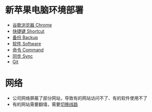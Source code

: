 
# 新苹果电脑环境部署
- [谷歌浏览器 Chrome](/tech/computer/chrome.md)
- [快捷键 Shortcut](/tech/computer/shortcut.md)
- [备份 Backup](/tech/computer/backup.md)
- [软件 Software](/tech/computer/software.md)
- [命令 Command](/tech/computer/cmd.md)
- [同步 Sync](/tech/computer/sync.md)
- [Git](/tech/computer/git.md)

# 网络
- 公司网络屏蔽了部分网站，导致有的网站访问不了、有的软件使用不了
- 有的网站需要翻墙，需要[切换线路](http://it.ft.com/tool/egress)
